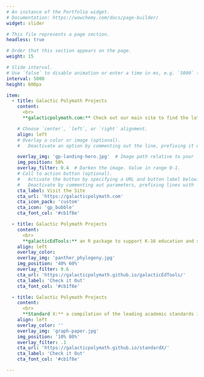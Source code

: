 ```yaml
---
# An instance of the Portfolio widget.
# Documentation: https://wowchemy.com/docs/page-builder/
widget: slider

# This file represents a page section.
headless: true

# Order that this section appears on the page.
weight: 15

# Slide interval.
# Use `false` to disable animation or enter a time in ms, e.g. `5000` (5s).
interval: 5000
height: 600px

item:
  - title: Galactic Polymath Projects
    content:
      <br>
      **galacticpolymath.com:** Check out our main site to find the latest *free* lessons based on current research.  

    # Choose `center`, `left`, or `right` alignment.
    align: left
    # Overlay a color or image (optional).
    #   Deactivate an option by commenting out the line, prefixing it with `#`.

    overlay_img: 'gp-landing-hero.jpg'  # Image path relative to your `assets/media/` folder
    img_position: 50%
    overlay_filter: 0.4  # Darken the image. Value in range 0-1.
    # Call to action button (optional).
    #   Activate the button by specifying a URL and button label below.
    #   Deactivate by commenting out parameters, prefixing lines with `#`.
    cta_label: Visit the Site
    cta_url: 'https://galacticpolymath.com'
    cta_icon_pack: 'custom'
    cta_icon: 'gp_bubble'
    cta_font_col: '#cb1f8e'

  - title: Galactic Polymath Projects
    content:
      <br>
      **galacticEdTools:** an R package to support K-16 education and scicomm. Functions for a variety of things, including making evolutionary trees very easily.
    align: left
    overlay_color:
    overlay_img: 'panther_phylogeny.jpg'
    img_position: '40% 60%'
    overlay_filter: 0.6
    cta_url: 'https://galacticpolymath.github.io/galacticEdTools/'
    cta_label: 'Check it Out'
    cta_font_col: '#cb1f8e'

  - title: Galactic Polymath Projects
    content:
      <br>
      **Standard X:** a compilation of the leading academic standards in the US in 4 subjects—math, ELA, science, and social studies. Can you believe they've never been combined into a single spreadsheet before?!
    align: left
    overlay_color: ''
    overlay_img: 'graph-paper.jpg'
    img_position: '10% 80%'
    overlay_filter: .1
    cta_url: 'https://galacticpolymath.github.io/standardX/'
    cta_label: 'Check it Out'
    cta_font_col: '#cb1f8e'

---
```

